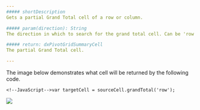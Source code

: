 ```yaml
---
##### shortDescription
Gets a partial Grand Total cell of a row or column.

##### param(direction): String
The direction in which to search for the grand total cell. Can be 'row' or 'column'.

##### return: dxPivotGridSummaryCell
The partial Grand Total cell.

---
```

The image below demonstrates what cell will be returned by the following code.

	<!--JavaScript-->var targetCell = sourceCell.grandTotal('row');

![](/Content/images/doc/16_2/DataGrid/PivotGrid_GT.png)